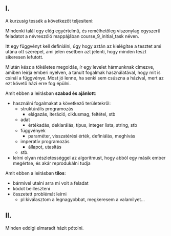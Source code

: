## I.
A kurzusig tessék a következőt teljesíteni:

Mindenki talál egy elég egyértelmű, és remélhetőleg viszonylag
egyszerű feladatot a névreszóló mappájában course_9_initial_task néven. 

Itt egy függvényt kell definiálni, úgy hogy aztán az kielégítse a tesztet ami utána ott
szerepel, ami jelen esetben azt jelenti, hogy minden teszt sikeresen lefutott.

Miután kész a tökéletes megoldás, ír egy levelet hármunknak címezve, amiben leírja
emberi nyelven, a tanult fogalmak használatával, hogy mit is csinál a függvénye. 
Most jó lenne, ha senki sem csúszna a házival, mert az ezt követő házi erre fog épülni.

Amit ebben a leírásban **szabad és ajánlott**:
- használni fogalmakat a következő területekről:
  - struktúrális programozás
    - elágazás, iteráció, ciklusmag, feltétel, stb
  - adat
    - értékadás, deklarálás, típus, integer lista, string, stb
  - függvények
    - paraméter, visszatérési érték, definiálás, meghívás
  - imperatív programozás
    - állapot, utasítás
  - stb.
- leírni olyan részletességgel az algoritmust, hogy abból egy másik ember megértse, 
és akár reprodukálni tudja

Amit ebben a leírásban **tilos**:
- bármivel utalni arra mi volt a feladat
- kódot beilleszteni
- összetett problémát leírni
  - pl kiválasztom a legnagyobbat, megkeresem a valamilyet...

## II.
Minden eddigi elmaradt házit pótolni.